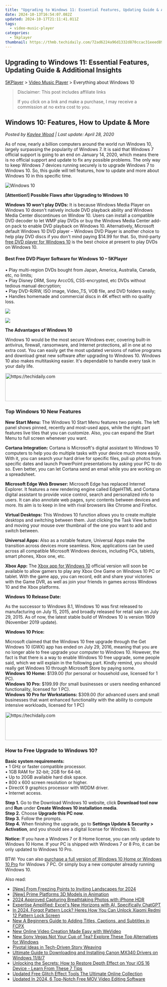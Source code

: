 ```yaml
---
title: "Upgrading to Windows 11: Essential Features, Updating Guide & Additional Insights"
date: 2024-10-13T16:54:07.082Z
updated: 2024-10-17T21:11:41.011Z
tags:
  - video-music-player
categories:
  - 5kplayer
thumbnail: https://thmb.techidaily.com/72ad6224a96d1332d870ccac31eeed89a25da9895e91d61d746d246092f66e50.png
---
```


## Upgrading to Windows 11: Essential Features, Updating Guide & Additional Insights

[5KPlayer](https://tools.techidaily.com/5kplayer/products/) \> [Video Music Player](https://tools.techidaily.com/5kplayer/video-music-player/) \> Everything about Windows 10

>  Disclaimer: This post includes affiliate links
>
>  If you click on a link and make a purchase, I may receive a commission at no extra cost to you.
>

## Windows 10: Features, How to Update & More

 _Posted by [Kaylee Wood](https://www.quora.com/profile/Amanda-Hu-21) | Last update: April 28, 2020_

As of now, nearly a billion computers around the world run Windows 10, largely surpassing the popularity of Windows 7\. It is said that Windows 7 official support is going to an end on January 14, 2020, which means there is no official support and update to fix any possible problems. The only way to keep Windows 7 devices running securely is to upgrade Windows 7 to Windows 10\. So, this guide will tell features, how to update and more about Windows 10 in this specific time.

![Windows 10](https://www.5kplayer.com/video-music-player/img/windows-10.jpg) 

**\[Attention!\] Possible Flaws after Upgrading to Windows 10**

**Windows 10 won't play DVDs:** It is because Windows Media Player on Windows 10 doesn't natively include DVD playback ability and Windows Media Center discontinues on Window 10\. Users can install a compatible DVD decoder to let WMP play DVDs or buy the Windows Media Center add-on pack to enable DVD playback on Windows 10\. Alternatively, Microsoft default Windows 10 DVD player – Windows DVD Player is another choice to help play DVD discs if you don't mind paying $14.99 for that. So, third-party [free DVD player for Windows 10](https://tools.techidaily.com/5kplayer/video-music-player/) is the best choice at present to play DVDs on Windows 10.

#### Best Free DVD Player Software for Windows 10 – 5KPlayer

• Play multi-region DVDs bought from Japan, America, Australia, Canada, etc, no limits;  
 • Play Disney DRM, Sony ArccOS, CSS-encrypted, etc DVDs without tedious manual decryption;  
 • Play DVD-R/RW, ISO image, Video\_TS, VOB file, and DVD folders easily;  
 • Handles homemade and commercial discs in 4K effect with no quality loss.

[![](https://www.5kplayer.com/video-music-player/../img/winx_btn.png)](https://tools.techidaily.com/5kplayer/products/)

  
[![](https://www.5kplayer.com/video-music-player/../img/mac_btn.png)](https://tools.techidaily.com/5kplayer/products/)

**The Advantages of Windows 10**

Windows 10 would be the most secure Windows ever, covering built-in antivirus, firewall, ransomware, and Internet protections, all in one at no extra cost. You can easily get the most updated versions of native programs and download great new software after upgrading to Windows 10\. Windows 10 also makes multitasking easier. It's dependable to handle every task in your daily life.

<!-- affiliate ads begin -->
<a href="https://oneplusfr.sjv.io/c/5597632/1622438/14044" target="_top" id="1622438">
  <img src="//a.impactradius-go.com/display-ad/14044-1622438" border="0" alt="https://techidaily.com" width="728" height="90"/>
</a>
<img height="0" width="0" src="https://oneplusfr.sjv.io/i/5597632/1622438/14044" style="position:absolute;visibility:hidden;" border="0" />
<!-- affiliate ads end -->

### Top Windows 10 New Features

**New Start Menu:** The Windows 10 Start Menu features two panels. The left panel shows pinned, recently and most-used apps, while the right part features live tiles that you can customize. Also, you can expand the Start Menu to full screen whenever you want.

**Cortana Integration:** Cortana is Microsoft's digital assistant to Windows 10 computers to help you do multiple tasks with your device much more easily. With it, you can search your hard drive for specific files, pull up photos from specific dates and launch PowerPoint presentations by asking your PC to do so. Even better, you can let Cortana send an email while you are working on a spreadsheet.

**Microsoft Edge Web Browser:** Microsoft Edge has replaced Internet Explorer. It features a new rendering engine called EdgeHTML and Cortana digital assistant to provide voice control, search and personalized info to users. It can also annotate web pages, sync contents between devices and more. Its aim is to keep in line with rival browsers like Chrome and Firefox.

**Virtual Desktops:** This Windows 10 function allows you to create multiple desktops and switching between them. Just clicking the Task View button and moving your mouse over thumbnail of the one you want to add and switch between.

**Universal Apps:** Also as a notable feature, Universal Apps make the transition across devices more seamless. Now, applications can be used across all compatible Microsoft Windows devices, including PCs, tablets, smart phones, Xbox one, etc.

**Xbox App:** The [Xbox app for Windows 10](https://tools.techidaily.com/5kplayer/airplay/) official version will soon be available to allow gamers to play any Xbox One Game on Windows 10 PC or tablet. With the game app, you can record, edit and share your victories with the Game DVR, as well as join your friends in games across Windows 10 and the Xbox platforms.

**Windows 10 Release Date:**

As the successor to Windows 8.1, Windows 10 was first released to manufacturing on July 15, 2015, and broadly released for retail sale on July 29, 2015\. As of now, the latest stable build of Windows 10 is version 1909 (November 2019 update).

**Windows 10 Price:**

Microsoft claimed that the Windows 10 free upgrade through the Get Windows 10 (GWX) app has ended on July 29, 2016, meaning that you are no longer able to free upgrade your computer to Windows 10\. However, the fact is that there is a way to enable Windows 10 free upgrade, some people said, which we will explain in the following part. Kindly remind, you should really get Windows 10 through Microsoft Store by paying some.  
**Windows 10 Home:** $139.00 (for personal or household use, licensed for 1 PC).  
**Windows 10 Pro:** $199.99 (for small businesses or users needing enhanced functionality, licensed for 1 PC).  
**Windows 10 Pro for Workstations:** $309.00 (for advanced users and small businesses that want enhanced functionality with the ability to compute intensive workloads, licensed for 1 PC)

<!-- affiliate ads begin -->
<a href="https://appsumo.8odi.net/c/5597632/2105869/7443" target="_top" id="2105869">
  <img src="//a.impactradius-go.com/display-ad/7443-2105869" border="0" alt="https://techidaily.com" width="728" height="90"/>
</a>
<img height="0" width="0" src="https://appsumo.8odi.net/i/5597632/2105869/7443" style="position:absolute;visibility:hidden;" border="0" />
<!-- affiliate ads end -->

### How to Free Upgrade to Windows 10?

**Basic system requirements:**  
 • 1 GHz or faster compatible processor.  
 • 1GB RAM for 32-bit; 2GB for 64-bit.  
 • Up to 20GB available hard disk space.  
 • 800 x 600 screen resolution or higher.   
 • DirectX 9 graphics processor with WDDM driver.  
 • Internet access.

**Step 1.** Go to the Download Windows 10 website, click **Download tool now** and **Run** under **Create Windows 10 installation media**.  
**Step 2.** Choose **Upgrade this PC now**.  
**Step 3.** Follow the prompts.  
**Step 4.** When finishing the upgrade, go to **Settings Update & Security > Activation**, and you should see a digital license for Windows 10.

**Notice:** If you have a Windows 7 or 8 Home license, you can only update to Windows 10 Home. If your PC is shipped with Windows 7 or 8 Pro, it can be only updated to Windows 10 Pro.

BTW: You can also [purchase a full version of Windows 10 Home or Windows 10 Pro](https://www.microsoft.com/en-us/store/b/windows?rtc=1&activetab=tab:shopwindows10) for Windows 7 PC. Or simply buy a new computer already running Windows 10.

<ins class="adsbygoogle"
     style="display:block"
     data-ad-format="autorelaxed"
     data-ad-client="ca-pub-7571918770474297"
     data-ad-slot="1223367746"></ins>

<ins class="adsbygoogle"
     style="display:block"
     data-ad-client="ca-pub-7571918770474297"
     data-ad-slot="8358498916"
     data-ad-format="auto"
     data-full-width-responsive="true"></ins>

<span class="atpl-alsoreadstyle">Also read:</span>
<div><ul>
<li><a href="https://eaxpv-info.techidaily.com/new-from-freezing-points-to-inviting-landscapes-for-2024/"><u>[New] From Freezing Points to Inviting Landscapes for 2024</u></a></li>
<li><a href="https://vp-tips.techidaily.com/new-prime-platforms-3d-models-in-animation/"><u>[New] Prime Platforms 3D Models in Animation</u></a></li>
<li><a href="https://fox-info.techidaily.com/2024-approved-capturing-breathtaking-photos-with-iphone-hdr/"><u>2024 Approved Capturing Breathtaking Photos with iPhone HDR</u></a></li>
<li><a href="https://tech-hub.techidaily.com/expertise-amplified-excels-new-horizons-with-ai-specifically-chatgpt/"><u>Expertise Amplified: Excel's New Horizons with AI, Specifically ChatGPT</u></a></li>
<li><a href="https://unlock-android.techidaily.com/in-2024-forgot-pattern-lock-heres-how-you-can-unlock-xiaomi-redmi-12-pattern-lock-screen-by-drfone-android/"><u>In 2024, Forgot Pattern Lock? Heres How You Can Unlock Xiaomi Redmi 12 Pattern Lock Screen</u></a></li>
<li><a href="https://ai-vdieo-software.techidaily.com/new-a-beginners-guide-to-adding-titles-captions-and-subtitles-in-fcpx/"><u>New A Beginners Guide to Adding Titles, Captions, and Subtitles in FCPX</u></a></li>
<li><a href="https://video-ai-editor.techidaily.com/new-online-video-creation-made-easy-with-wevideo/"><u>New Online Video Creation Made Easy with WeVideo</u></a></li>
<li><a href="https://video-ai-editor.techidaily.com/new-sony-vegas-not-your-cup-of-tea-explore-these-top-alternatives-for-windows/"><u>New Sony Vegas Not Your Cup of Tea? Explore These Top Alternatives for Windows</u></a></li>
<li><a href="https://extra-hints.techidaily.com/pivotal-ideas-in-tech-driven-story-weaving/"><u>Pivotal Ideas in Tech-Driven Story Weaving</u></a></li>
<li><a href="https://hardware-help.techidaily.com/ultimate-guide-to-downloading-and-installing-canon-mx340-drivers-on-windows-1187/"><u>Ultimate Guide to Downloading and Installing Canon MX340 Drivers on Windows 11/8/7</u></a></li>
<li><a href="https://fox-that.techidaily.com/1721471481283-unlocking-the-secrets-how-to-restore-depth-effect-on-your-ios-16-device-learn-from-these-7-tips/"><u>Unlocking the Secrets: How to Restore Depth Effect on Your iOS 16 Device - Learn From These 7 Tips</u></a></li>
<li><a href="https://video-ai-editor.techidaily.com/updated-free-glitch-effect-tools-the-ultimate-online-collection/"><u>Updated Free Glitch Effect Tools The Ultimate Online Collection</u></a></li>
<li><a href="https://video-ai-editor.techidaily.com/updated-in-2024-6-top-notch-free-mov-video-editing-software/"><u>Updated In 2024, 6 Top-Notch Free MOV Video Editing Software</u></a></li>
</ul></div>

